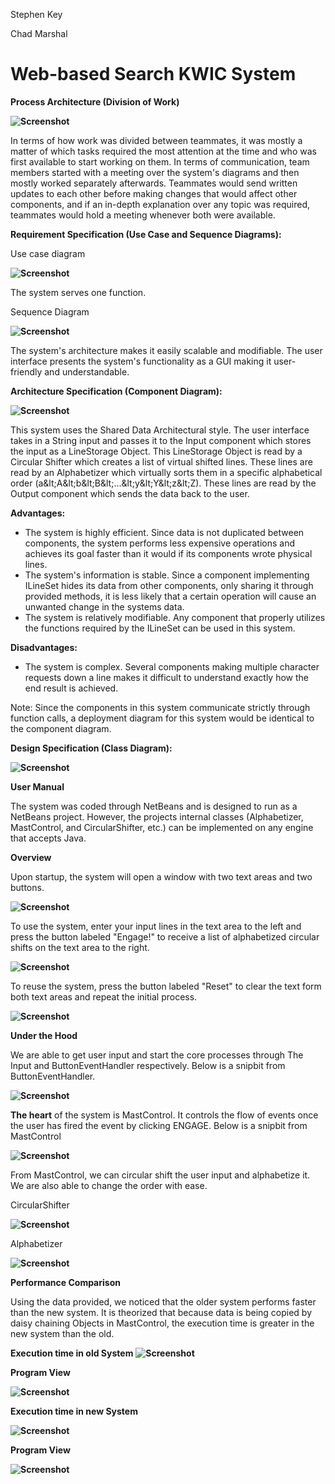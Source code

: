 Stephen Key

Chad Marshal

# Web-based Search KWIC System

**Process Architecture (Division of Work)**

**![Screenshot](https://github.com/LordFreezer/Web-Based-Search-Engine-KWIC/blob/Assets/sha16.png)**

In terms of how work was divided between teammates, it was mostly a matter of which tasks required the most attention at the time and who was first available to start working on them. In terms of communication, team members started with a meeting over the system&#39;s diagrams and then mostly worked separately afterwards. Teammates would send written updates to each other before making changes that would affect other components, and if an in-depth explanation over any topic was required, teammates would hold a meeting whenever both were available.

**Requirement Specification (Use Case and Sequence Diagrams):**

Use case diagram

**![Screenshot](https://github.com/LordFreezer/Web-Based-Search-Engine-KWIC/blob/Assets/sha1.png)**

The system serves one function.

Sequence Diagram

**![Screenshot](https://github.com/LordFreezer/Web-Based-Search-Engine-KWIC/blob/Assets/sha2.png)**

The system&#39;s architecture makes it easily scalable and modifiable. The user interface presents the system&#39;s functionality as a GUI making it user-friendly and understandable.

**Architecture Specification (Component Diagram):**

**![Screenshot](https://github.com/LordFreezer/Web-Based-Search-Engine-KWIC/blob/Assets/sha3.png)**

This system uses the Shared Data Architectural style. The user interface takes in a String input and passes it to the Input component which stores the input as a LineStorage Object. This LineStorage Object is read by a Circular Shifter which creates a list of virtual shifted lines. These lines are read by an Alphabetizer which virtually sorts them in a specific alphabetical order (a\&lt;A\&lt;b\&lt;B\&lt;…\&lt;y\&lt;Y\&lt;z\&lt;Z). These lines are read by the Output component which sends the data back to the user.

**Advantages:**

- The system is highly efficient. Since data is not duplicated between components, the system performs less expensive operations and achieves its goal faster than it would if its components wrote physical lines.
- The system&#39;s information is stable. Since a component implementing ILineSet hides its data from other components, only sharing it through provided methods, it is less likely that a certain operation will cause an unwanted change in the systems data.
- The system is relatively modifiable. Any component that properly utilizes the functions required by the ILineSet can be used in this system.

**Disadvantages:**

- The system is complex. Several components making multiple character requests down a line makes it difficult to understand exactly how the end result is achieved.

Note: Since the components in this system communicate strictly through function calls, a deployment diagram for this system would be identical to the component diagram.

**Design Specification (Class Diagram):**

**![Screenshot](https://github.com/LordFreezer/Web-Based-Search-Engine-KWIC/blob/Assets/sha4.png)**

**User Manual**

The system was coded through NetBeans and is designed to run as a NetBeans project. However, the projects internal classes (Alphabetizer, MastControl, and CircularShifter, etc.) can be implemented on any engine that accepts Java.

**Overview**

Upon startup, the system will open a window with two text areas and two buttons.

**![Screenshot](https://github.com/LordFreezer/Web-Based-Search-Engine-KWIC/blob/Assets/sha5.png)**

To use the system, enter your input lines in the text area to the left and press the button labeled &quot;Engage!&quot; to receive a list of alphabetized circular shifts on the text area to the right.

**![Screenshot](https://github.com/LordFreezer/Web-Based-Search-Engine-KWIC/blob/Assets/sha6.png)**

To reuse the system, press the button labeled &quot;Reset&quot; to clear the text form both text areas and repeat the initial process.

**![Screenshot](https://github.com/LordFreezer/Web-Based-Search-Engine-KWIC/blob/Assets/sha7.png)**

**Under the Hood**

We are able to get user input and start the core processes through The Input and ButtonEventHandler respectively. Below is a snipbit from ButtonEventHandler.

**![Screenshot](https://github.com/LordFreezer/Web-Based-Search-Engine-KWIC/blob/Assets/sha8.png)**

**The heart** of the system is MastControl. It controls the flow of events once the user has fired the event by clicking ENGAGE. Below is a snipbit from MastControl

**![Screenshot](https://github.com/LordFreezer/Web-Based-Search-Engine-KWIC/blob/Assets/sha9.png)**

From MastControl, we can circular shift the user input and alphabetize it. We are also able to change the order with ease.

CircularShifter

**![Screenshot](https://github.com/LordFreezer/Web-Based-Search-Engine-KWIC/blob/Assets/sha10.png)**

Alphabetizer

**![Screenshot](https://github.com/LordFreezer/Web-Based-Search-Engine-KWIC/blob/Assets/sha11.png)**

**Performance Comparison**

Using the data provided, we noticed that the older system performs faster than the new system. It is theorized that because data is being copied by daisy chaining Objects in MastControl, the execution time is greater in the new system than the old.

**Execution time in old System**
**![Screenshot](https://github.com/LordFreezer/Web-Based-Search-Engine-KWIC/blob/Assets/sha12.png)**

**Program View**

**![Screenshot](https://github.com/LordFreezer/Web-Based-Search-Engine-KWIC/blob/Assets/sha13.png)**

**Execution time in new System**

**![Screenshot](https://github.com/LordFreezer/Web-Based-Search-Engine-KWIC/blob/Assets/sha14.png)**

**Program View**

**![Screenshot](https://github.com/LordFreezer/Web-Based-Search-Engine-KWIC/blob/Assets/sha15.png)**